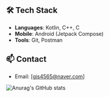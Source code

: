 ## 🛠️ Tech Stack
- **Languages**: Kotlin, C++, C
- **Mobile**: Android (Jetpack Compose)
- **Tools**: Git, Postman

## 📫 Contact
- Email: [gjs4565@naver.com]  
<!--
**cksckckcks/cksckckcks** is a ✨ _special_ ✨ repository because its `README.md` (this file) appears on your GitHub profile.

Here are some ideas to get you started:

- 🔭 I’m currently working on ...
- 🌱 I’m currently learning ...
- 👯 I’m looking to collaborate on ...
- 🤔 I’m looking for help with ...
- 💬 Ask me about ...
- 📫 How to reach me: ...
- 😄 Pronouns: ...
- ⚡ Fun fact: ...
-->

![Anurag's GitHub stats](https://github-readme-stats.vercel.app/api?username=joongsu&show_icons=true&theme=gotham)
